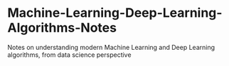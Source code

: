# Machine-Learning-Deep-Learning-Algorithms-Notes
Notes on understanding modern Machine Learning and Deep Learning algorithms, from data science perspective
